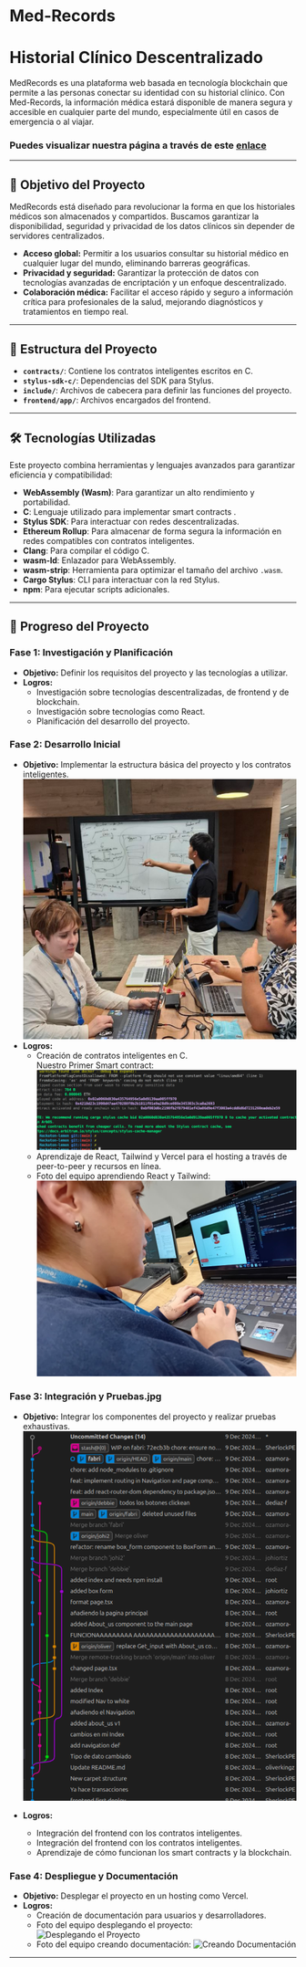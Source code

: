 # Med-Records 
# Historial Clínico Descentralizado

MedRecords es una plataforma web basada en tecnología blockchain que permite a las personas conectar su identidad con su historial clínico. Con Med-Records, la información médica estará disponible de manera segura y accesible en cualquier parte del mundo, especialmente útil en casos de emergencia o al viajar.


### Puedes visualizar nuestra página a través de este [enlace]()

---

## 🚀 Objetivo del Proyecto



MedRecords está diseñado para revolucionar la forma en que los historiales médicos son almacenados y compartidos. Buscamos garantizar la disponibilidad, seguridad y privacidad de los datos clínicos sin depender de servidores centralizados.

- **Acceso global:** Permitir a los usuarios consultar su historial médico en cualquier lugar del mundo, eliminando barreras geográficas.
- **Privacidad y seguridad:** Garantizar la protección de datos con tecnologías avanzadas de encriptación y un enfoque descentralizado.
- **Colaboración médica:** Facilitar el acceso rápido y seguro a información crítica para profesionales de la salud, mejorando diagnósticos y tratamientos en tiempo real.
---

## 📂 Estructura del Proyecto

- **`contracts/`**: Contiene los contratos inteligentes escritos en C.  
- **`stylus-sdk-c/`**: Dependencias del SDK para Stylus.  
- **`include/`**: Archivos de cabecera para definir las funciones del proyecto.  
- **`frontend/app/`**: Archivos encargados del frontend.  

---

## 🛠️ Tecnologías Utilizadas

Este proyecto combina herramientas y lenguajes avanzados para garantizar eficiencia y compatibilidad:  

- **WebAssembly (Wasm)**: Para garantizar un alto rendimiento y portabilidad.  
- **C**: Lenguaje utilizado para implementar smart contracts .  
- **Stylus SDK**: Para interactuar con redes descentralizadas.  
- **Ethereum Rollup**: Para almacenar de forma segura la información en redes
compatibles con contratos inteligentes.  
- **Clang**: Para compilar el código C.  
- **wasm-ld**: Enlazador para WebAssembly.  
- **wasm-strip**: Herramienta para optimizar el tamaño del archivo `.wasm`.  
- **Cargo Stylus**: CLI para interactuar con la red Stylus.  
- **npm**: Para ejecutar scripts adicionales.  

---
## 🚀 Progreso del Proyecto

### Fase 1: Investigación y Planificación
- **Objetivo:** Definir los requisitos del proyecto y las tecnologías a utilizar.
- **Logros:** 
  - Investigación sobre tecnologías descentralizadas, de frontend y de blockchain.
  - Investigación sobre tecnologías como React.
  - Planificación del desarrollo del proyecto.

### Fase 2: Desarrollo Inicial
- **Objetivo:** Implementar la estructura básica del proyecto y los contratos inteligentes.
    ![Organizacion_del_equipo](img/pizzarra3.jpg)
- **Logros:**
  - Creación de contratos inteligentes en C.<br>
    Nuestro Primer Smart contract:
    ![contrato_inteligente](img/primer_smart_contract.png)
  - Aprendizaje de React, Tailwind y Vercel para el hosting a través de peer-to-peer y recursos en línea.
  - Foto del equipo aprendiendo React y Tailwind:
    ![Aprendiendo y Tailwind](img/reactLearning.jpg)

### Fase 3: Integración y Pruebas.jpg
- **Objetivo:** Integrar los componentes del proyecto y realizar pruebas exhaustivas.
    ![Trabajando en Smart Contracts](img/ramas.png)

- **Logros:**
  - Integración del frontend con los contratos inteligentes.
  - Integración del frontend con los contratos inteligentes.
  - Aprendizaje de cómo funcionan los smart contracts y la blockchain.

### Fase 4: Despliegue y Documentación
- **Objetivo:** Desplegar el proyecto en un hosting como Vercel.
- **Logros:**
  - Creación de documentación para usuarios y desarrolladores.
  - Foto del equipo desplegando el proyecto:
    ![Desplegando el Proyecto](ruta/a/la/foto6.jpg)
  - Foto del equipo creando documentación:
    ![Creando Documentación](ruta/a/la/foto7.jpg)
---

